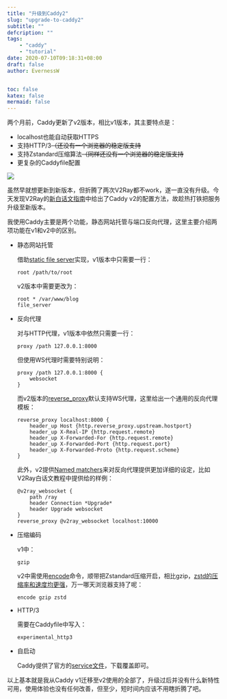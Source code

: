 ```yaml
---
title: "升级到Caddy2"
slug: "upgrade-to-caddy2"
subtitle: ""
defcription: ""
tags:
    - "caddy"
    - "tutorial"
date: 2020-07-10T09:18:31+08:00
draft: false
author: EvernessW


toc: false
katex: false
mermaid: false
---
```


两个月前，Caddy更新了v2版本，相比v1版本，其主要特点是：

* localhost也能自动获取HTTPS
* 支持HTTP/3~~（还没有一个浏览器的稳定版支持~~
* 支持Zstandard压缩算法~~（同样还没有一个浏览器的稳定版支持~~
* 更复杂的Caddyfile配置

![](https://awesome-image.oss-cn-beijing.aliyuncs.com/20200710095257.png)

虽然早就想更新到新版本，但折腾了两次V2Ray都不work，遂一直没有升级。今天发现V2Ray的[新白话文指南](https://guide.v2fly.org/advanced/wss_and_web.html)中给出了Caddy v2的配置方法，故趁热打铁把服务升级至新版本。

我使用Caddy主要是两个功能，静态网站托管与端口反向代理，这里主要介绍两项功能在v1和v2中的区别。

* 静态网站托管

  借助[static file server](https://caddyserver.com/docs/caddyfile/patterns#static-file-server)实现，v1版本中只需要一行：

  ```
  root /path/to/root
  ```

  v2版本中需要更改为：

  ```
  root * /var/www/blog
  file_server
  ```

* 反向代理

  对与HTTP代理，v1版本中依然只需要一行：

  ```
  proxy /path 127.0.0.1:8000
  ```

  但使用WS代理时需要特别说明：

  ```
  proxy /path 127.0.0.1:8000 {
      websocket
  }
  ```

  而v2版本的[reverse_proxy](https://caddyserver.com/docs/caddyfile/patterns#reverse-proxy)默认支持WS代理，这里给出一个通用的反向代理模板：

  ```
  reverse_proxy localhost:8000 {
      header_up Host {http.reverse_proxy.upstream.hostport}
      header_up X-Real-IP {http.request.remote}
      header_up X-Forwarded-For {http.request.remote}
      header_up X-Forwarded-Port {http.request.port}
      header_up X-Forwarded-Proto {http.request.scheme}
  }
  ```

  此外，v2提供[Named matchers](https://caddyserver.com/docs/caddyfile/matchers#named-matchers)来对反向代理提供更加详细的设定，比如V2Ray白话文教程中提供给的样例：

  ```
  @v2ray_websocket {
      path /ray
      header Connection *Upgrade*
      header Upgrade websocket
  }
  reverse_proxy @v2ray_websocket localhost:10000
  ```

* 压缩编码

  v1中：

  ```
  gzip
  ```

  v2中需使用[encode](https://caddyserver.com/docs/caddyfile/directives/encode#encode)命令，顺带把Zstandard压缩开启，相比gzip，[zstd的压缩率和速度均更强](https://engineering.fb.com/core-data/smaller-and-faster-data-compression-with-zstandard/)，万一哪天浏览器支持了呢：

  ```
  encode gzip zstd
  ```

* HTTP/3

  需要在Caddyfile中写入：

  ```
  experimental_http3
  ```

* 自启动

  Caddy提供了官方的[service文件](https://github.com/caddyserver/dist/blob/master/init/caddy.service)，下载覆盖即可。

以上基本就是我从Caddy v1迁移至v2使用的全部了，升级过后并没有什么新特性可用，使用体验也没有任何改善，但至少，短时间内应该不用瞎折腾了吧。

